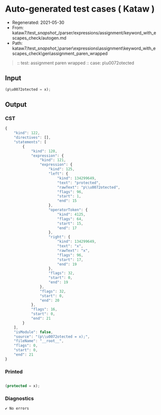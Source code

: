 # Auto-generated test cases ( Kataw )
- Regenerated: 2021-05-30
- From: kataw7/test\__snapshot__/parser/expressions/assignment/keyword_with_escapes_check/autogen.md
- Path: kataw7/test\__snapshot__\parser\expressions\assignment\keyword_with_escapes_check\gen\assignment_paren_wrapped
> :: test: assignment paren wrapped
> :: case: p\u0072otected
## Input

`````js
(p\u0072otected = x);
`````
## Output

### CST

```javascript
{
    "kind": 122,
    "directives": [],
    "statements": [
        {
            "kind": 120,
            "expression": {
                "kind": 121,
                "expression": {
                    "kind": 125,
                    "left": {
                        "kind": 134299649,
                        "text": "protected",
                        "rawText": "p\\u0072otected",
                        "flags": 96,
                        "start": 1,
                        "end": 15
                    },
                    "operatorToken": {
                        "kind": 4125,
                        "flags": 64,
                        "start": 15,
                        "end": 17
                    },
                    "right": {
                        "kind": 134299649,
                        "text": "x",
                        "rawText": "x",
                        "flags": 96,
                        "start": 17,
                        "end": 19
                    },
                    "flags": 32,
                    "start": 0,
                    "end": 19
                },
                "flags": 32,
                "start": 0,
                "end": 20
            },
            "flags": 16,
            "start": 0,
            "end": 21
        }
    ],
    "isModule": false,
    "source": "(p\\u0072otected = x);",
    "fileName": "__root__",
    "flags": 0,
    "start": 0,
    "end": 21
}
```

### Printed

```javascript

(protected = x);
```

### Diagnostics

```javascript
✔ No errors
```

